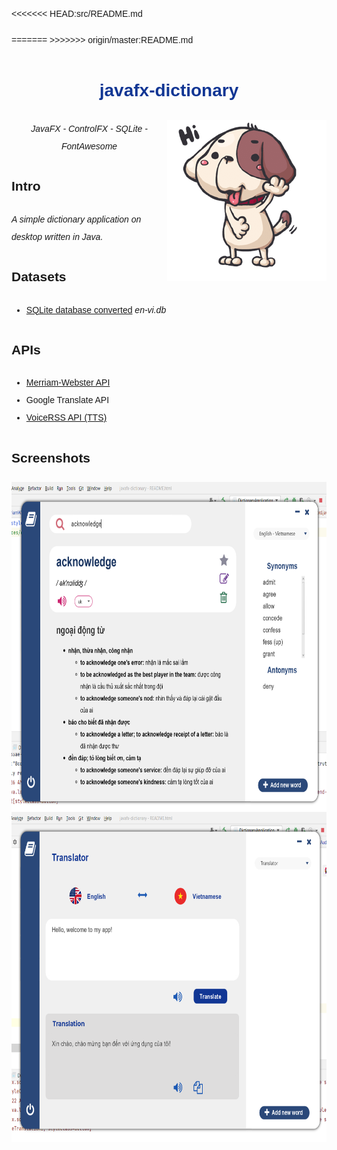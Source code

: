 <!DOCTYPE html>
<<<<<<< HEAD:src/README.md
<html lang="en" xmlns="http://www.w3.org/1999/xhtml">
<head>
=======
<html>
>>>>>>> origin/master:README.md
<style>
    body {
        font-family: "Helvetica", serif;
        line-height: 2
    }

    h1 {
        color: #2e2e9a;
    }
</style>
</head>

<h1 align="center" style="color: #113694"> javafx-dictionary </h1>
<img align="right" src="/src/resources/koko.png">

<p align="center"><em>JavaFX - ControlFX - SQLite - FontAwesome</em></p>

<h2>Intro</h2>
<i>A simple dictionary application on desktop written in Java.</i>

<h2>Datasets</h2>
<ul>
    <li><a href="https://www.informatik.uni-leipzig.de/~duc/Dict/install.html">SQLite database converted</a> <i>en-vi.db</i></li>
</ul>
<h2>APIs</h2>
<ul>
    <li><a href="https://www.dictionaryapi.com/">Merriam-Webster API</a></li>
    <li>Google Translate API</li>
    <li><a href="http://www.voicerss.org/api/">VoiceRSS API (TTS)<a/></li>
</ul>

<h2>Screenshots</h2>
<img align="center" src="src/resources/demo1.png" height="528" width="718">
<img align="center" src="src/resources/demo2.png" height="528" width="718">

</html>
